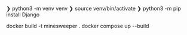 ❯ python3 -m venv venv
❯ source venv/bin/activate
❯ python3 -m pip install Django

docker build -t minesweeper .
docker compose up --build
